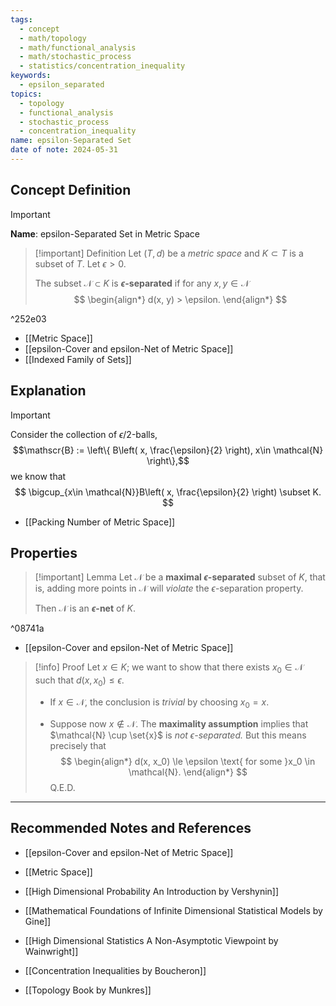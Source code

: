 ```yaml
---
tags:
  - concept
  - math/topology
  - math/functional_analysis
  - math/stochastic_process
  - statistics/concentration_inequality
keywords:
  - epsilon_separated
topics:
  - topology
  - functional_analysis
  - stochastic_process
  - concentration_inequality
name: epsilon-Separated Set
date of note: 2024-05-31
---
```


## Concept Definition

>[!important]
>**Name**: epsilon-Separated Set in Metric Space

>[!important] Definition
>Let $(T, d)$ be a *metric space* and  $K \subset T$ is a subset of $T$. Let $\epsilon > 0$.  
>
>The subset $\mathcal{N} \subset K$  is **$\epsilon$-separated** if for any $x, y \in \mathcal{N}$
>$$
> \begin{align*}
> d(x, y) > \epsilon.
> \end{align*}
>$$ 

^252e03

- [[Metric Space]]
- [[epsilon-Cover and epsilon-Net of Metric Space]]
- [[Indexed Family of Sets]]

## Explanation



>[!important]
>Consider the collection of $\epsilon / 2$-balls, $$\mathscr{B} := \left\{  B\left( x, \frac{\epsilon}{2} \right), x\in \mathcal{N}  \right\},$$ we know that
>$$
> \bigcup_{x\in \mathcal{N}}B\left( x, \frac{\epsilon}{2} \right) \subset K.
>$$ 

- [[Packing Number of Metric Space]]

## Properties

>[!important] Lemma
>Let $\mathcal{N}$ be a **maximal $\epsilon$-separated** subset of $K$, that is, adding more points in $\mathcal{N}$ will *violate* the $\epsilon$-separation property. 
>
>Then $\mathcal{N}$ is an **$\epsilon$-net** of $K$.

^08741a

- [[epsilon-Cover and epsilon-Net of Metric Space]]

>[!info] Proof
>Let $x \in K$; we want to show that there exists $x_0 \in \mathcal{N}$ such that $d(x, x_0) \le \epsilon$.
> 
> - If $x \in \mathcal{N}$, the conclusion is *trivial* by choosing $x_0 = x$. 
> 
>-  Suppose now $x \not\in \mathcal{N}$. The **maximality assumption** implies that  $\mathcal{N} \cup \set{x}$ is *not $\epsilon$-separated.* But this means precisely that
>$$
> \begin{align*}
> d(x, x_0) \le \epsilon \text{ for some }x_0 \in \mathcal{N}. 
> \end{align*}
>$$ 
> Q.E.D.




-----------
##  Recommended Notes and References

- [[epsilon-Cover and epsilon-Net of Metric Space]]
- [[Metric Space]]


- [[High Dimensional Probability An Introduction by Vershynin]]
- [[Mathematical Foundations of Infinite Dimensional Statistical Models by Gine]]
- [[High Dimensional Statistics A Non-Asymptotic Viewpoint by Wainwright]]
- [[Concentration Inequalities by Boucheron]]
- [[Topology Book by Munkres]]
